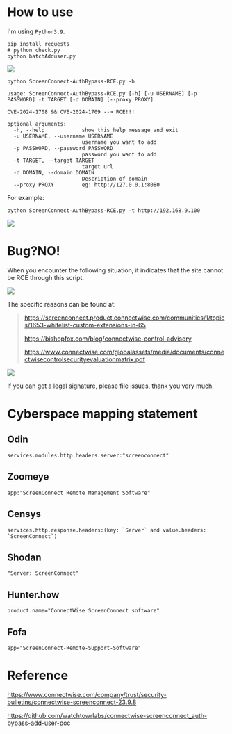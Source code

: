 # How to use

I'm using `Python3.9`.

```
pip install requests
# python check.py
python batchAdduser.py
```

![](https://github.com/W01fh4cker/ScreenConnect-AuthBypass-POC-EXP/assets/101872898/9f9be7be-d607-4fcf-97dc-2d8a4939db5e)

```text
python ScreenConnect-AuthBypass-RCE.py -h

usage: ScreenConnect-AuthBypass-RCE.py [-h] [-u USERNAME] [-p PASSWORD] -t TARGET [-d DOMAIN] [--proxy PROXY]
                                                                                                             
CVE-2024-1708 && CVE-2024-1709 --> RCE!!!                                                                    
                                                                                                             
optional arguments:                                                                                          
  -h, --help            show this help message and exit                                                      
  -u USERNAME, --username USERNAME                                                                           
                        username you want to add                                                             
  -p PASSWORD, --password PASSWORD
                        password you want to add
  -t TARGET, --target TARGET
                        target url
  -d DOMAIN, --domain DOMAIN
                        Description of domain
  --proxy PROXY         eg: http://127.0.0.1:8080
```
For example:
```shell
python ScreenConnect-AuthBypass-RCE.py -t http://192.168.9.100
```

![](https://github.com/W01fh4cker/ScreenConnect-AuthBypass-POC-EXP/assets/101872898/c6d6a60e-433f-4f80-807d-dc7bc061cb96)

# Bug?NO!

When you encounter the following situation, it indicates that the site cannot be RCE through this script.  

![](https://github.com/W01fh4cker/ScreenConnect-AuthBypass-RCE/assets/101872898/422f1228-d913-4296-9eea-9e0685489ad9)

The specific reasons can be found at:  

> https://screenconnect.product.connectwise.com/communities/1/topics/1653-whitelist-custom-extensions-in-65
>
> https://bishopfox.com/blog/connectwise-control-advisory
>
> https://www.connectwise.com/globalassets/media/documents/connectwisecontrolsecurityevaluationmatrix.pdf

![](https://github.com/W01fh4cker/ScreenConnect-AuthBypass-RCE/assets/101872898/379191d2-862f-4a02-876f-850a771c1ddf)

If you can get a legal signature, please file issues, thank you very much.

# Cyberspace mapping statement

## Odin

```
services.modules.http.headers.server:"screenconnect"
```

## Zoomeye
```
app:"ScreenConnect Remote Management Software"
```

## Censys

```
services.http.response.headers:(key: `Server` and value.headers: `ScreenConnect`)
```

## Shodan

```
"Server: ScreenConnect"
```

## Hunter.how

```
product.name="ConnectWise ScreenConnect software"
```

## Fofa

```
app="ScreenConnect-Remote-Support-Software"
```

# Reference

https://www.connectwise.com/company/trust/security-bulletins/connectwise-screenconnect-23.9.8

https://github.com/watchtowrlabs/connectwise-screenconnect_auth-bypass-add-user-poc
